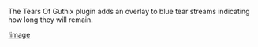 The Tears Of Guthix plugin adds an overlay to blue tear streams indicating how long they will remain.

[!image](img/tears-of-guthix/tears_of_guthix_example.webp)
